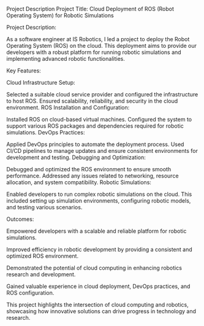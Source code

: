 Project Description
Project Title: Cloud Deployment of ROS (Robot Operating System) for Robotic Simulations

Project Description:

As a software engineer at IS Robotics, I led a project to deploy the Robot Operating System (ROS) on the cloud. This deployment aims to provide our developers with a robust platform for running robotic simulations and implementing advanced robotic functionalities.

Key Features:

Cloud Infrastructure Setup:

Selected a suitable cloud service provider and configured the infrastructure to host ROS. Ensured scalability, reliability, and security in the cloud environment.
ROS Installation and Configuration:

Installed ROS on cloud-based virtual machines. Configured the system to support various ROS packages and dependencies required for robotic simulations.
DevOps Practices:

Applied DevOps principles to automate the deployment process. Used CI/CD pipelines to manage updates and ensure consistent environments for development and testing.
Debugging and Optimization:

Debugged and optimized the ROS environment to ensure smooth performance. Addressed any issues related to networking, resource allocation, and system compatibility.
Robotic Simulations:

Enabled developers to run complex robotic simulations on the cloud. This included setting up simulation environments, configuring robotic models, and testing various scenarios.

Outcomes:

Empowered developers with a scalable and reliable platform for robotic simulations.

Improved efficiency in robotic development by providing a consistent and optimized ROS environment.

Demonstrated the potential of cloud computing in enhancing robotics research and development.

Gained valuable experience in cloud deployment, DevOps practices, and ROS configuration.


This project highlights the intersection of cloud computing and robotics, showcasing how innovative solutions can drive progress in technology and research.
